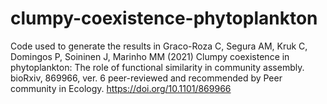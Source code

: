 # clumpy-coexistence-phytoplankton
Code used to generate the results in 
Graco-Roza C, Segura AM, Kruk C, Domingos P, Soininen J, Marinho MM (2021) Clumpy coexistence in phytoplankton: The role of functional similarity in community assembly. bioRxiv, 869966, ver. 6 peer-reviewed and recommended by Peer community in Ecology. https://doi.org/10.1101/869966
